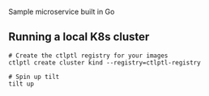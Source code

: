 Sample microservice built in Go 

## Running a local K8s cluster

```
# Create the ctlptl registry for your images
ctlptl create cluster kind --registry=ctlptl-registry

# Spin up tilt
tilt up

```
